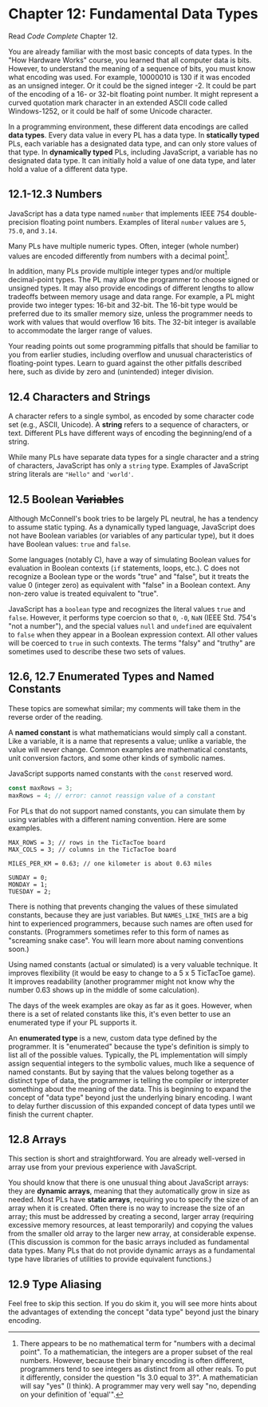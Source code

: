 # Chapter 12: Fundamental Data Types

Read *Code Complete* Chapter 12.

You are already familiar with the most basic concepts of data types. In the "How Hardware Works" course, you learned that all computer data is bits. However, to understand the meaning of a sequence of bits, you must know what encoding was used. For example, 10000010 is 130 if it was encoded as an unsigned integer. Or it could be the signed integer -2. It could be part of the encoding of a 16- or 32-bit floating point number. It might represent a curved quotation mark character in an extended ASCII code called Windows-1252, or it could be half of some Unicode character.

In a programming environment, these different data encodings are called **data types**. Every data value in every PL has a data type. In **statically typed** PLs, each variable has a designated data type, and can only store values of that type. In **dynamically typed** PLs, including JavaScript, a variable has no designated data type. It can initially hold a value of one data type, and later hold a value of a different data type.

## 12.1-12.3 Numbers

JavaScript has a data type named `number` that implements IEEE 754 double-precision floating point numbers. Examples of literal `number` values are `5`, `75.0`, and `3.14`. 

Many PLs have multiple numeric types. Often, integer (whole number) values are encoded differently from numbers with a decimal point[^*].

In addition, many PLs provide multiple integer types and/or multiple decimal-point types. The PL may allow the programmer to choose signed or unsigned types. It may also provide encodings of different lengths to allow tradeoffs between memory usage and data range. For example, a PL might provide two integer types: 16-bit and 32-bit. The 16-bit type would be preferred due to its smaller memory size, unless the programmer needs to work with values that would overflow 16 bits. The 32-bit integer is available to accommodate the larger range of values.

Your reading points out some programming pitfalls that should be familiar to you from earlier studies, including overflow and unusual characteristics of floating-point types. Learn to guard against the other pitfalls described here, such as divide by zero and (unintended) integer division.

## 12.4 Characters and Strings

A character refers to a single symbol, as encoded by some character code set (e.g., ASCII, Unicode). A **string** refers to a sequence of characters, or text. Different PLs have different ways of encoding the beginning/end of a string.

While many PLs have separate data types for a single character and a string of characters, JavaScript has only a `string` type. Examples of JavaScript string literals are `"Hello"` and `'world'`.

## 12.5 Boolean ~~Variable~~s

Although McConnell's book tries to be largely PL neutral, he has a tendency to assume static typing. As a dynamically typed language, JavaScript does not have Boolean variables (or variables of any particular type), but it does have Boolean values: `true` and `false`.

Some languages (notably C), have a way of simulating Boolean values for evaluation in Boolean contexts (`if` statements, loops, etc.). C does not recognize a Boolean type or the words "true" and "false", but it treats the value 0 (integer zero) as equivalent with "false" in a Boolean context. Any non-zero value is treated equivalent to "true".

JavaScript has a `boolean` type and recognizes the literal values `true` and `false`. However, it performs type coercion so that `0`, `-0`, `NaN` (IEEE Std. 754's "not a number"), and the special values `null`  and `undefined` are equivalent to `false` when they appear in a Boolean expression context. All other values will be coerced to `true` in such contexts. The terms "falsy" and "truthy" are sometimes used to describe these two sets of values.

## 12.6, 12.7 Enumerated Types and Named Constants

These topics are somewhat similar; my comments will take them in the reverse order of the reading.

A **named constant** is what mathematicians would simply call a constant. Like a variable, it is a name that represents a value; unlike a variable, the value will never change. Common examples are mathematical constants, unit conversion factors, and some other kinds of symbolic names.

JavaScript supports named constants with the `const` reserved word.

```javascript
const maxRows = 3;
maxRows = 4; // error: cannot reassign value of a constant
```

For PLs that do not support named constants, you can simulate them by using variables with a different naming convention. Here are some examples.

```
MAX_ROWS = 3; // rows in the TicTacToe board
MAX_COLS = 3; // columns in the TicTacToe board

MILES_PER_KM = 0.63; // one kilometer is about 0.63 miles

SUNDAY = 0;
MONDAY = 1;
TUESDAY = 2;
```

There is nothing that prevents changing the values of these simulated constants, because they are just variables. But `NAMES_LIKE_THIS` are a big hint to experienced programmers, because such names are often used for constants. (Programmers sometimes refer to this form of names as "screaming snake case". You will learn more about naming conventions soon.)

Using named constants (actual or simulated) is a very valuable technique. It improves flexibility (it would be easy to change to a 5 x 5 TicTacToe game). It improves readability (another programmer might not know why the number 0.63 shows up in the middle of some calculation).

The days of the week examples are okay as far as it goes. However, when there is a set of related constants like this, it's even better to use an enumerated type if your PL supports it.

An **enumerated type** is a new, custom data type defined by the programmer. It is "enumerated" because the type's definition is simply to list all of the possible values. Typically, the PL implementation will simply assign sequential integers to the symbolic values, much like a sequence of named constants. But by saying that the values belong together as a distinct type of data, the programmer is telling the compiler or interpreter something about the meaning of the data. This is beginning to expand the concept of "data type" beyond just the underlying binary encoding. I want to delay further discussion of this expanded concept of data types until we finish the current chapter.

## 12.8 Arrays

This section is short and straightforward. You are already well-versed in array use from your previous experience with JavaScript.

You should know that there is one unusual thing about JavaScript arrays: they are **dynamic arrays**, meaning that they automatically grow in size as needed. Most PLs have **static arrays**, requiring you to specify the size of an array when it is created. Often there is no way to increase the size of an array; this must be addressed by creating a second, larger array (requiring excessive memory resources, at least temporarily) and copying the values from the smaller old array to the larger new array, at considerable expense. (This discussion is common for the basic arrays included as fundamental data types. Many PLs that do not provide dynamic arrays as a fundamental type have libraries of utilities to provide equivalent functions.)

## 12.9 Type Aliasing

Feel free to skip this section. If you do skim it, you will see more hints about the advantages of extending the concept "data type" beyond just the binary encoding.

[^*]: There appears to be no mathematical term for "numbers with a decimal point". To a mathematician, the integers are a proper subset of the real numbers. However, because their binary encoding is often different, programmers tend to see integers as distinct from all other reals. To put it differently, consider the question "Is 3.0 equal to 3?". A mathematician will say "yes" (I think). A programmer may very well say "no, depending on your definition of 'equal'".